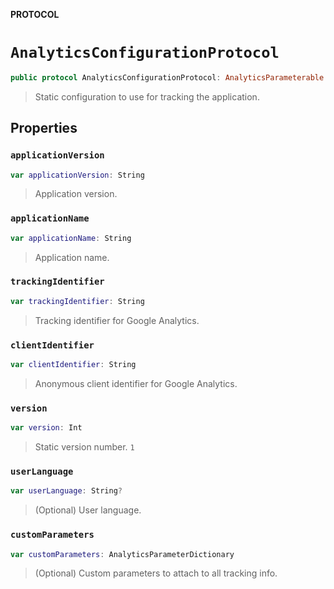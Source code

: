 **PROTOCOL**

# `AnalyticsConfigurationProtocol`

```swift
public protocol AnalyticsConfigurationProtocol: AnalyticsParameterable
```

> Static configuration to use for tracking the application.

## Properties
### `applicationVersion`

```swift
var applicationVersion: String
```

> Application version.

### `applicationName`

```swift
var applicationName: String
```

> Application name.

### `trackingIdentifier`

```swift
var trackingIdentifier: String
```

> Tracking identifier for Google Analytics.

### `clientIdentifier`

```swift
var clientIdentifier: String
```

> Anonymous client identifier for Google Analytics.

### `version`

```swift
var version: Int
```

> Static version number. `1`

### `userLanguage`

```swift
var userLanguage: String?
```

> (Optional) User language.

### `customParameters`

```swift
var customParameters: AnalyticsParameterDictionary
```

> (Optional) Custom parameters to attach to all tracking info.
